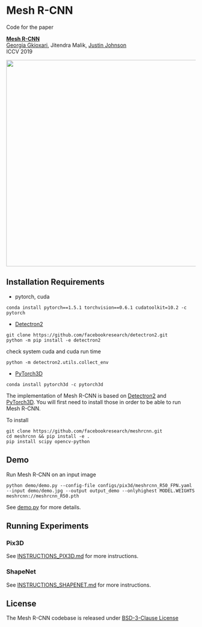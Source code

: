 # Mesh R-CNN

Code for the paper

**[Mesh R-CNN][1]**  
[Georgia Gkioxari][gg], Jitendra Malik, [Justin Johnson][jj]  
ICCV 2019

<div align="center">
  <img src="https://gkioxari.github.io/teasers/meshrcnn_blog_video.gif" width="550px" />
</div>

## Installation Requirements

- pytorch, cuda

```
conda install pytorch==1.5.1 torchvision==0.6.1 cudatoolkit=10.2 -c pytorch
```

- [Detectron2][d2]

```
git clone https://github.com/facebookresearch/detectron2.git
python -m pip install -e detectron2
```

check system cuda and cuda run time 

```
python -m detectron2.utils.collect_env
```

- [PyTorch3D][py3d]

```
conda install pytorch3d -c pytorch3d
```

The implementation of Mesh R-CNN is based on [Detectron2][d2] and [PyTorch3D][py3d].
You will first need to install those in order to be able to run Mesh R-CNN.

To install
```
git clone https://github.com/facebookresearch/meshrcnn.git
cd meshrcnn && pip install -e .
pip install scipy opencv-python
```

## Demo

Run Mesh R-CNN on an input image

```
python demo/demo.py --config-file configs/pix3d/meshrcnn_R50_FPN.yaml --input demo/demo.jpg --output output_demo --onlyhighest MODEL.WEIGHTS meshrcnn://meshrcnn_R50.pth
```

See [demo.py](demo/demo.py) for more details.

## Running Experiments

### Pix3D
See [INSTRUCTIONS_PIX3D.md](INSTRUCTIONS_PIX3D.md) for more instructions.

### ShapeNet
See [INSTRUCTIONS_SHAPENET.md](INSTRUCTIONS_SHAPENET.md) for more instructions.

## License
The Mesh R-CNN codebase is released under [BSD-3-Clause License](LICENSE)

[1]: https://arxiv.org/abs/1906.02739
[gg]: https://github.com/gkioxari
[jj]: https://github.com/jcjohnson
[d2]: https://github.com/facebookresearch/detectron2
[py3d]: https://github.com/facebookresearch/pytorch3d
